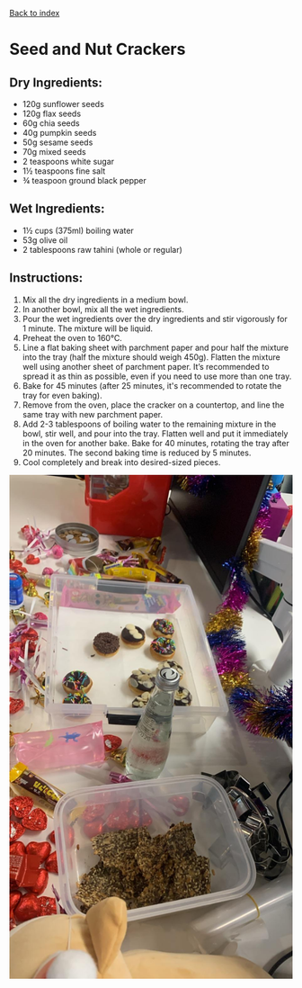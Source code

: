 [Back to index](../index.MD)

# Seed and Nut Crackers

## Dry Ingredients:
- 120g sunflower seeds
- 120g flax seeds
- 60g chia seeds
- 40g pumpkin seeds
- 50g sesame seeds
- 70g mixed seeds
- 2 teaspoons white sugar
- 1½ teaspoons fine salt
- ¾ teaspoon ground black pepper

## Wet Ingredients:
- 1½ cups (375ml) boiling water
- 53g olive oil
- 2 tablespoons raw tahini (whole or regular)

## Instructions:
1. Mix all the dry ingredients in a medium bowl.
2. In another bowl, mix all the wet ingredients.
3. Pour the wet ingredients over the dry ingredients and stir vigorously for 1 minute. The mixture will be liquid.
4. Preheat the oven to 160°C.
5. Line a flat baking sheet with parchment paper and pour half the mixture into the tray (half the mixture should weigh 450g). Flatten the mixture well using another sheet of parchment paper. It’s recommended to spread it as thin as possible, even if you need to use more than one tray.
6. Bake for 45 minutes (after 25 minutes, it's recommended to rotate the tray for even baking).
7. Remove from the oven, place the cracker on a countertop, and line the same tray with new parchment paper.
8. Add 2-3 tablespoons of boiling water to the remaining mixture in the bowl, stir well, and pour into the tray. Flatten well and put it immediately in the oven for another bake. Bake for 40 minutes, rotating the tray after 20 minutes. The second baking time is reduced by 5 minutes.
9. Cool completely and break into desired-sized pieces.

![a party!](../images/crackers.jpeg)
